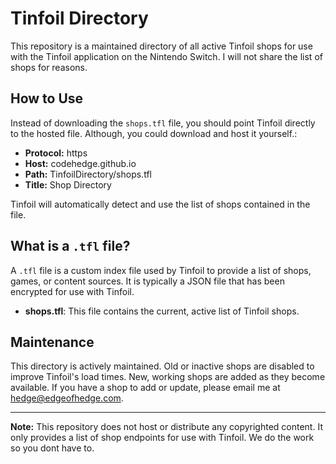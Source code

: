 # Tinfoil Directory

This repository is a maintained directory of all active Tinfoil shops for use with the Tinfoil application on the Nintendo Switch. I will not share the list of shops for reasons.

## How to Use
Instead of downloading the `shops.tfl` file, you should point Tinfoil directly to the hosted file. Although, you could download and host it yourself.:

- **Protocol:** https
- **Host:** codehedge.github.io
- **Path:** TinfoilDirectory/shops.tfl
- **Title:** Shop Directory

Tinfoil will automatically detect and use the list of shops contained in the file.

## What is a `.tfl` file?
A `.tfl` file is a custom index file used by Tinfoil to provide a list of shops, games, or content sources. It is typically a JSON file that has been encrypted for use with Tinfoil.

- **shops.tfl**: This file contains the current, active list of Tinfoil shops.


## Maintenance
This directory is actively maintained. Old or inactive shops are disabled to improve Tinfoil's load times. New, working shops are added as they become available. If you have a shop to add or update, please email me at hedge@edgeofhedge.com.

---

**Note:** This repository does not host or distribute any copyrighted content. It only provides a list of shop endpoints for use with Tinfoil. We do the work so you dont have to.
